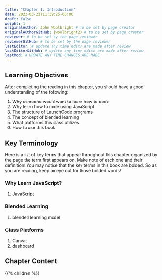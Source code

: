 ```yaml
---
title: "Chapter 1: Introduction"
date: 2023-03-22T11:39:25-05:00
draft: false
weight: 1
originalAuthor: John Woolbright # to be set by page creator
originalAuthorGitHub: jwoolbright23 # to be set by page creator
reviewer: # to be set by the page reviewer
reviewerGitHub: # to be set by the page reviewer
lastEditor: # update any time edits are made after review
lastEditorGitHub: # update any time edits are made after review
lastMod: # UPDATE ANY TIME CHANGES ARE MADE
---
```


## Learning Objectives
After completing the reading in this chapter, you should have a good understanding of the following:
1. Why someone would want to learn how to code
1. Why learn how to code using JavaScript
1. The structure of LaunchCode programs
1. The concept of blended learning
1. What platforms this class utilizes
1. How to use this book

## Key Terminology

Here is a list of key terms that appear throughout this chapter organized by the page the term first appears on. Make note of each one and their definition! You may notice that the key terms in this book are bolded. So as you are reading, keep an eye out for those bolded words!

### Why Learn JavaScript?

1. JavaScript

### Blended Learning 

1. blended learning model

### Class Platforms 

1. Canvas
1. dashboard

## Chapter Content

{{% children %}}
